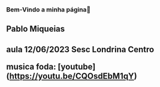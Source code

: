 ### Bem-Vindo a minha página👋
<h2> Pablo Miqueias <h2>
  aula 12/06/2023
  <b> Sesc Londrina Centro </b>
  
  musica foda: [youtube] (https://youtu.be/CQOsdEbM1qY)
<!--
**crispinho011/crispinho011** is a ✨ _special_ ✨ repository because its `README.md` (this file) appears on your GitHub profile.

Here are some ideas to get you started:

- 🔭 I’m currently working on ...
- 🌱 I’m currently learning ...
- 👯 I’m looking to collaborate on ...
- 🤔 I’m looking for help with ...
- 💬 Ask me about ...
- 📫 How to reach me: ...
- 😄 Pronouns: ...
- ⚡ Fun fact: ...
-->

